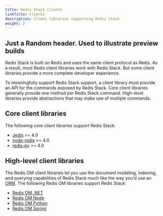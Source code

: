 ```yaml
---
title: Redis Stack clients
linkTitle: Clients
description: Client libraries supporting Redis Stack
weight: 2
---
```


## Just a Random header. Used to illustrate preview builds

Redis Stack is built on Redis and uses the same client protocol as Redis. As a result, most Redis client libraries work with Redis Stack. But some client libraries provide a more complete developer experience.

To meaningfully support Redis Stack support, a client library must provide an API for the commands exposed by Redis Stack. Core client libraries generally provide one method per Redis Stack command. High-level libraries provide abstractions that may make use of multiple commands.

## Core client libraries

The following core client libraries support Redis Stack:

* [Jedis](https://github.com/redis/jedis) >= 4.0
* [node-redis](https://github.com/redis/node-redis) >= 4.0
* [redis-py](https://github.com/redis/redis-py/) >= 4.0

## High-level client libraries

The Redis OM client libraries let you use the document modeling, indexing, and querying capabilities of Redis Stack much like the way you'd use an [ORM](https://en.wikipedia.org/wiki/Object%E2%80%93relational_mapping). The following Redis OM libraries support Redis Stack:

* [Redis OM .NET](https://github.com/redis/redis-om-dotnet)
* [Redis OM Node](https://github.com/redis/redis-om-node)
* [Redis OM Python](https://github.com/redis/redis-om-python)
* [Redis OM Spring](https://github.com/redis/redis-om-spring)
